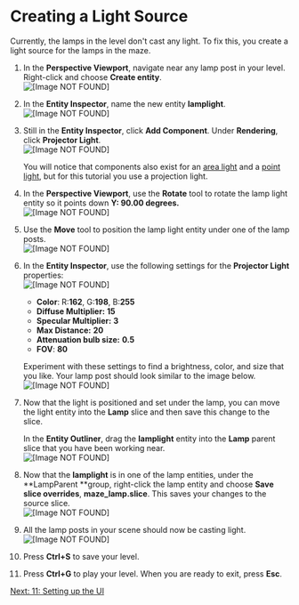 # Creating a Light Source<a name="lighting-creating-light"></a>

Currently, the lamps in the level don't cast any light\. To fix this, you create a light source for the lamps in the maze\. 

1. In the **Perspective Viewport**, navigate near any lamp post in your level\. Right\-click and choose **Create entity**\.  
![\[Image NOT FOUND\]](http://docs.aws.amazon.com/lumberyard/latest/gettingstartedguide/images/lighting--1.png)

1. In the **Entity Inspector**, name the new entity **lamplight**\.  
![\[Image NOT FOUND\]](http://docs.aws.amazon.com/lumberyard/latest/gettingstartedguide/images/lighting--2.png)

1. Still in the **Entity Inspector**, click **Add Component**\. Under **Rendering**, click **Projector Light**\.   
![\[Image NOT FOUND\]](http://docs.aws.amazon.com/lumberyard/latest/gettingstartedguide/images/lighting--3.png)

   You will notice that components also exist for an [area light](https://docs.aws.amazon.com/lumberyard/latest/userguide/component-area-light.html) and a [point light](https://docs.aws.amazon.com/lumberyard/latest/userguide/component-point-light.html), but for this tutorial you use a projection light\.

1. In the **Perspective Viewport**, use the **Rotate** tool to rotate the lamp light entity so it points down **Y: 90\.00 degrees\.**  
![\[Image NOT FOUND\]](http://docs.aws.amazon.com/lumberyard/latest/gettingstartedguide/images/lighting--4.png)

1. Use the **Move** tool to position the lamp light entity under one of the lamp posts\.  
![\[Image NOT FOUND\]](http://docs.aws.amazon.com/lumberyard/latest/gettingstartedguide/images/lighting--5.png)

1. In the **Entity Inspector**, use the following settings for the **Projector Light** properties:  
![\[Image NOT FOUND\]](http://docs.aws.amazon.com/lumberyard/latest/gettingstartedguide/images/lighting--6.png)
   + **Color**: R:**162**, G:**198**, B:**255**
   + **Diffuse Multiplier:** **15**
   + **Specular Multiplier:** **3**
   + **Max Distance:** **20**
   + **Attenuation bulb size:** **0\.5**
   + **FOV**: **80**

   Experiment with these settings to find a brightness, color, and size that you like\. Your lamp post should look similar to the image below\.   
![\[Image NOT FOUND\]](http://docs.aws.amazon.com/lumberyard/latest/gettingstartedguide/images/lighting--7.png)

1. Now that the light is positioned and set under the lamp, you can move the light entity into the **Lamp** slice and then save this change to the slice\. 

   In the **Entity Outliner**, drag the **lamplight** entity into the **Lamp** parent slice that you have been working near\.  
![\[Image NOT FOUND\]](http://docs.aws.amazon.com/lumberyard/latest/gettingstartedguide/images/lighting--8.png)

1. Now that the **lamplight** is in one of the lamp entities, under the **LampParent **group, right\-click the lamp entity and choose **Save slice overrides**, **maze\_lamp\.slice**\. This saves your changes to the source slice\.  
![\[Image NOT FOUND\]](http://docs.aws.amazon.com/lumberyard/latest/gettingstartedguide/images/lighting--9.png)

1. All the lamp posts in your scene should now be casting light\.  
![\[Image NOT FOUND\]](http://docs.aws.amazon.com/lumberyard/latest/gettingstartedguide/images/lighting--11.png)

1. Press **Ctrl\+S** to save your level\.

1. Press **Ctrl\+G** to play your level\. When you are ready to exit, press **Esc**\.

[Next: 11: Setting up the UI](ui.md)